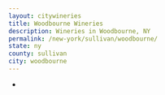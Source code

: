 ```yaml
---
layout: citywineries
title: Woodbourne Wineries
description: Wineries in Woodbourne, NY
permalink: /new-york/sullivan/woodbourne/
state: ny
county: sullivan
city: woodbourne
---
```

-
